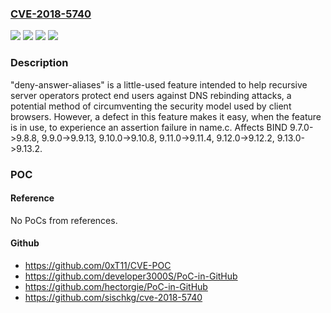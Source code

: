 ### [CVE-2018-5740](https://cve.mitre.org/cgi-bin/cvename.cgi?name=CVE-2018-5740)
![](https://img.shields.io/static/v1?label=Product&message=BIND%209&color=blue)
![](https://img.shields.io/static/v1?label=Version&message=BIND%209%209.7.0-%3E9.8.8%2C%209.9.0-%3E9.9.13%2C%209.10.0-%3E9.10.8%2C%209.11.0-%3E9.11.4%2C%209.12.0-%3E9.12.2%2C%209.13.0-%3E9.13.2%20&color=brighgreen)
![](https://img.shields.io/static/v1?label=Vulnerability&message=Accidental%20or%20deliberate%20triggering%20of%20this%20defect%20will%20cause%20a%20REQUIRE%20assertion%20failure%20in%20named%2C%20causing%20the%20named%20process%20to%20stop%20execution%20and%20resulting%20in%20denial%20of%20service%20to%20clients.%20%20Only%20servers%20which%20have%20explicitly%20enabled%20the%20%22deny-answer-aliases%22%20feature%20are%20at%20risk%20and%20disabling%20the%20feature%20prevents%20exploitation.&color=brighgreen)
![](https://img.shields.io/static/v1?label=Vulnerability&message=Accidental%20or%20deliberate%20triggering%20of%20this%20defect%20will%20cause%20a%20REQUIRE%20assertion%20failure%20in%20named%2C%20causing%20the%20named%20process%20to%20stop%20execution%20and%20resulting%20in%20denial%20of%20service%20to%20clients.&color=brighgreen)

### Description

"deny-answer-aliases" is a little-used feature intended to help recursive server operators protect end users against DNS rebinding attacks, a potential method of circumventing the security model used by client browsers. However, a defect in this feature makes it easy, when the feature is in use, to experience an assertion failure in name.c. Affects BIND 9.7.0->9.8.8, 9.9.0->9.9.13, 9.10.0->9.10.8, 9.11.0->9.11.4, 9.12.0->9.12.2, 9.13.0->9.13.2.

### POC

#### Reference
No PoCs from references.

#### Github
- https://github.com/0xT11/CVE-POC
- https://github.com/developer3000S/PoC-in-GitHub
- https://github.com/hectorgie/PoC-in-GitHub
- https://github.com/sischkg/cve-2018-5740

